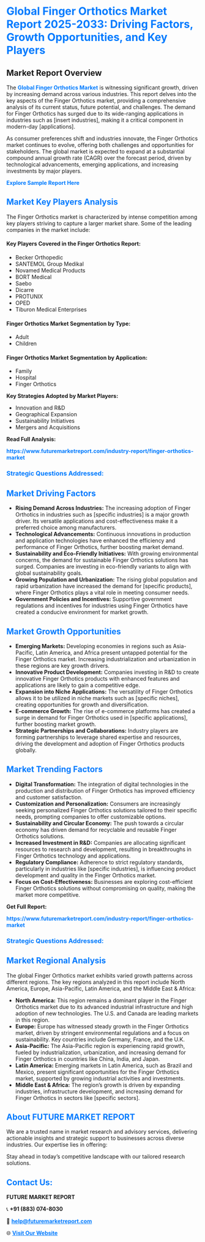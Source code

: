 <h1 style="color: #007BFF;">Global Finger Orthotics Market Report 2025-2033: Driving Factors, Growth Opportunities, and Key Players</h1>

<section id="overview">
<h2>Market Report Overview</h2>
<p>The <a href="https://www.futuremarketreport.com/industry-report/finger-orthotics-market" style="color: #007BFF; text-decoration: none;"><strong>Global Finger Orthotics Market</strong></a> is witnessing significant growth, driven by increasing demand across various industries. This report delves into the key aspects of the Finger Orthotics market, providing a comprehensive analysis of its current status, future potential, and challenges. The demand for Finger Orthotics has surged due to its wide-ranging applications in industries such as [insert industries], making it a critical component in modern-day [applications].</p>
<p>As consumer preferences shift and industries innovate, the Finger Orthotics market continues to evolve, offering both challenges and opportunities for stakeholders. The global market is expected to expand at a substantial compound annual growth rate (CAGR) over the forecast period, driven by technological advancements, emerging applications, and increasing investments by major players.</p>
</section>

<section id="overview">
<p><a href="https://www.futuremarketreport.com/request-sample/reportId=125212" style="color: #007BFF; text-decoration: none;"><strong>Explore Sample Report Here</strong></a></p>
</section>

<section id="key-players">
<h2 style="color: #007BFF;">Market Key Players Analysis</h2>
<p>The Finger Orthotics market is characterized by intense competition among key players striving to capture a larger market share. Some of the leading companies in the market include:</p>
<h4>Key Players Covered in the Finger Orthotics Report:</h4>
<ul><li>Becker Orthopedic</li><li>SANTEMOL Group Medikal</li><li>Novamed Medical Products</li><li>BORT Medical</li><li>Saebo</li><li>Dicarre</li><li>PROTUNIX</li><li>OPED</li><li>Tiburon Medical Enterprises</li></ul>
<h4>Finger Orthotics Market Segmentation by Type:</h4>
<ul><li>Adult</li><li>Children</li></ul>

<h4>Finger Orthotics Market Segmentation by Application:</h4>
<ul><li>Family</li><li>Hospital</li><li>Finger Orthotics</li></ul>
<p><strong>Key Strategies Adopted by Market Players:</strong></p>
<ul>
<li>Innovation and R&D</li>
<li>Geographical Expansion</li>
<li>Sustainability Initiatives</li>
<li>Mergers and Acquisitions</li>
</ul>
</section>

<section>
<p><strong>Read Full Analysis: </strong></p><a href="https://www.futuremarketreport.com/industry-report/finger-orthotics-market" style="color: #007BFF; text-decoration: none;"><strong>https://www.futuremarketreport.com/industry-report/finger-orthotics-market</strong></a>
<h3 style="color: #007BFF;">Strategic Questions Addressed:</h3>
</section>

<section id="driving-factors">
<h2 style="color: #007BFF;">Market Driving Factors</h2>
<ul>
<li><strong>Rising Demand Across Industries:</strong> The increasing adoption of Finger Orthotics in industries such as [specific industries] is a major growth driver. Its versatile applications and cost-effectiveness make it a preferred choice among manufacturers.</li>
<li><strong>Technological Advancements:</strong> Continuous innovations in production and application technologies have enhanced the efficiency and performance of Finger Orthotics, further boosting market demand.</li>
<li><strong>Sustainability and Eco-Friendly Initiatives:</strong> With growing environmental concerns, the demand for sustainable Finger Orthotics solutions has surged. Companies are investing in eco-friendly variants to align with global sustainability goals.</li>
<li><strong>Growing Population and Urbanization:</strong> The rising global population and rapid urbanization have increased the demand for [specific products], where Finger Orthotics plays a vital role in meeting consumer needs.</li>
<li><strong>Government Policies and Incentives:</strong> Supportive government regulations and incentives for industries using Finger Orthotics have created a conducive environment for market growth.</li>
</ul>
</section>

<section id="growth-opportunities">
<h2 style="color: #007BFF;">Market Growth Opportunities</h2>
<ul>
<li><strong>Emerging Markets:</strong> Developing economies in regions such as Asia-Pacific, Latin America, and Africa present untapped potential for the Finger Orthotics market. Increasing industrialization and urbanization in these regions are key growth drivers.</li>
<li><strong>Innovative Product Development:</strong> Companies investing in R&D to create innovative Finger Orthotics products with enhanced features and applications are likely to gain a competitive edge.</li>
<li><strong>Expansion into Niche Applications:</strong> The versatility of Finger Orthotics allows it to be utilized in niche markets such as [specific niches], creating opportunities for growth and diversification.</li>
<li><strong>E-commerce Growth:</strong> The rise of e-commerce platforms has created a surge in demand for Finger Orthotics used in [specific applications], further boosting market growth.</li>
<li><strong>Strategic Partnerships and Collaborations:</strong> Industry players are forming partnerships to leverage shared expertise and resources, driving the development and adoption of Finger Orthotics products globally.</li>
</ul>
</section>

<section id="trending-factors">
<h2 style="color: #007BFF;">Market Trending Factors</h2>
<ul>
<li><strong>Digital Transformation:</strong> The integration of digital technologies in the production and distribution of Finger Orthotics has improved efficiency and customer satisfaction.</li>
<li><strong>Customization and Personalization:</strong> Consumers are increasingly seeking personalized Finger Orthotics solutions tailored to their specific needs, prompting companies to offer customizable options.</li>
<li><strong>Sustainability and Circular Economy:</strong> The push towards a circular economy has driven demand for recyclable and reusable Finger Orthotics solutions.</li>
<li><strong>Increased Investment in R&D:</strong> Companies are allocating significant resources to research and development, resulting in breakthroughs in Finger Orthotics technology and applications.</li>
<li><strong>Regulatory Compliance:</strong> Adherence to strict regulatory standards, particularly in industries like [specific industries], is influencing product development and quality in the Finger Orthotics market.</li>
<li><strong>Focus on Cost-Effectiveness:</strong> Businesses are exploring cost-efficient Finger Orthotics solutions without compromising on quality, making the market more competitive.</li>
</ul>
</section>

<section>
<p><strong>Get Full Report: </strong></p><a href="https://www.futuremarketreport.com/industry-report/finger-orthotics-market" style="color: #007BFF; text-decoration: none;"><strong>https://www.futuremarketreport.com/industry-report/finger-orthotics-market</strong></a>
<h3 style="color: #007BFF;">Strategic Questions Addressed:</h3>
</section>


<section id="regional-analysis">
<h2 style="color: #007BFF;">Market Regional Analysis</h2>
<p>The global Finger Orthotics market exhibits varied growth patterns across different regions. The key regions analyzed in this report include North America, Europe, Asia-Pacific, Latin America, and the Middle East & Africa:</p>
<ul>
<li><strong>North America:</strong> This region remains a dominant player in the Finger Orthotics market due to its advanced industrial infrastructure and high adoption of new technologies. The U.S. and Canada are leading markets in this region.</li>
<li><strong>Europe:</strong> Europe has witnessed steady growth in the Finger Orthotics market, driven by stringent environmental regulations and a focus on sustainability. Key countries include Germany, France, and the U.K.</li>
<li><strong>Asia-Pacific:</strong> The Asia-Pacific region is experiencing rapid growth, fueled by industrialization, urbanization, and increasing demand for Finger Orthotics in countries like China, India, and Japan.</li>
<li><strong>Latin America:</strong> Emerging markets in Latin America, such as Brazil and Mexico, present significant opportunities for the Finger Orthotics market, supported by growing industrial activities and investments.</li>
<li><strong>Middle East & Africa:</strong> The region’s growth is driven by expanding industries, infrastructure development, and increasing demand for Finger Orthotics in sectors like [specific sectors].</li>
</ul>
</section>

<footer>
<h2 style="color: #007BFF;">About FUTURE MARKET REPORT</h2>
<p>We are a trusted name in market research and advisory services, delivering actionable insights and strategic support to businesses across diverse industries. Our expertise lies in offering:</p>

<p>Stay ahead in today’s competitive landscape with our tailored research solutions.</p>

<h2 style="color: #007BFF;">Contact Us:</h2>
<p><strong>FUTURE MARKET REPORT</strong></p>
<p>📞 <strong>+91 (883) 074-8030</strong></p>
<p>📧 <strong><a href="mailto:help@futuremarketreport.com" style="color: #007BFF;">help@futuremarketreport.com</a></strong></p>
<p>🌐 <strong><a href="https://www.futuremarketreport.com/" style="color: #007BFF;">Visit Our Website</a></strong></p>
</footer>